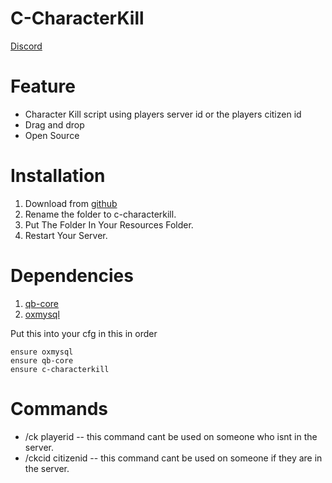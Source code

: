 # C-CharacterKill
[Discord](https://discord.gg/YvThXdz59G)


# Feature
- Character Kill script using players server id or the players citizen id
- Drag and drop
- Open Source

# Installation
1. Download from [github]()
2. Rename the folder to c-characterkill.
3. Put The Folder In Your Resources Folder.
4. Restart Your Server.

# Dependencies
1. [qb-core](https://github.com/qbcore-framework/qb-core)
2. [oxmysql](https://github.com/overextended/oxmysql)

Put this into your cfg in this in order
```
ensure oxmysql
ensure qb-core
ensure c-characterkill
```

# Commands
- /ck playerid -- this command cant be used on someone who isnt in the server.
- /ckcid citizenid -- this command cant be used on someone if they are in the server.